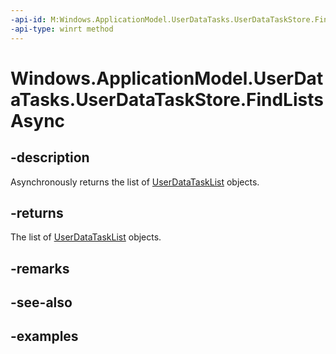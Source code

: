 ```yaml
---
-api-id: M:Windows.ApplicationModel.UserDataTasks.UserDataTaskStore.FindListsAsync
-api-type: winrt method
---
```


<!-- Method syntax.
public IAsyncOperation<UserDataTaskList>> UserDataTaskStore.FindListsAsync()
-->

# Windows.ApplicationModel.UserDataTasks.UserDataTaskStore.FindListsAsync


## -description

Asynchronously returns the list of [UserDataTaskList](userdatatasklist.md) objects.

## -returns

The list of [UserDataTaskList](userdatatasklist.md) objects.

## -remarks

## -see-also

## -examples

